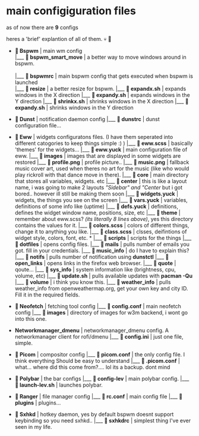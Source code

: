 # main configiguration files 

as of now there are **9** configs

heres a 'brief' explantion of all of them. 💀 📁 

* **📁 Bspwm** | main wm config
    <br>|___ ** bspwm_smart_move** | a better way to move windows around in bspwm.</br>
    <br>|___ ** bspwmrc** | main bspwm config that gets executed when bspwm is launched</br>
    |___ **📁 resize** | a better resize for bspwm.
             |___ ** expandx.sh** | expands windows in the X direction
             |___ ** expandy.sh** | expands windows in the Y direction
             |___ ** shrinkx.sh** | shrinks windows in the X direction
             |___ ** expandy.sh** | shrinks windows in the Y direction
            
* **📁 Dunst** | notification daemon config
      |___ ** dunstrc** | dunst configuration file... 
      
* **📁 Eww** | widgets configuratons files. (I have them seperated into different catogories to keep things simple :) )
       |___ ** eww.scss** | basically 'themes' for the widgets...
       |___ ** eww.yuck** | main configuration file of eww.
       |___ **📁 images** | images that are displayed in some widgets are restored
               |___ ** profile.png** | profile picture..
               |___ ** music.png** | fallback music cover art, used when theres no art for the music (like who would play rickroll with that dance move in there).
       |___ **📁 core** | main directory that stores all variables, widgets. etc
               |___ **📁 center** | this is like a layout name, i was going to make 2 layouts *"Sidebar" and "Center* but i got bored.. however ill still be making them soon
                        |___ ** widgets.yuck** | widgets, the things you see on the screen
                        |___ ** vars.yuck** | variables, definitions of some info like (uptime)
                        |___ ** defs.yuck** | definitions, defines the widget window name, positions, size, etc
                        |___ **📁 theme** | remember about eww.scss? *(its literally 8 lines above)*, yes this directory contains the values for it.
                                 |___ ** colors.scss** | colors of different things, change it to anything you like.
                                 |___ ** class.scss** | clsses, deifintions of widget style, colors, font, etc.
      * |___ **📁 scripts** | scripts for the things
                 |___ ** dotfiles** | opens config files.
                 |___ ** mails** | pulls number of emails you got. fill in your credentials.
                 |___ ** music_info** | do I have to explain this?
                 |___ ** notifs** | pulls number of notification using **dunstctl**
                 |___ ** open_links** | opens links in the firefox web browser.
                 |___ ** quote** | qoute...
                 |___ ** sys_info** | system information like (brightness, cpu, volume, etc)
                 |___ ** update.sh** | pulls available updates with **pacman -Qu**
                 |___ ** volume** | i think you know this.
                 |___ ** weather_info** | pulls weather_info from openweathermap.org, get your own key and city ID. Fill it in the required fields.
 
 * **📁 Neofetch** | fetching tool config
       |___ ** config.conf** | main neofetch config
       |___ **📁 images** | directory of images for w3m backend, i wont go into this one.
 
 * **Networkmanager_dmenu** | networkmanager_dmenu config. A networkmanager client for rofi/dmenu
       |___ ** config.ini** | just one file, simple.
     
 * **📁 Picom** | compositor config
       |___ ** picom.conf** | the only config file. I think everything Should be easy to understand
       |___ ** .picom.conf** | what... where did this come from?.... lol its a backup. dont mind
      
 * **📁 Polybar** | the bar configs
       |___ ** config-lev** | main polybar config.
       |___ ** launch-lev.sh** | launches polybar.
      
 * **📁 Ranger** | file manager config
       |___ ** rc.conf** | main config file
       |___ **📁 plugins** | plugins...
      
 * **📁 Sxhkd** | hotkey daemon, yes by default bspwm doesnt support keybinding so you need sxhkd..
       |___ ** sxhkdrc** | simplest thing I've ever seen in my life.
 
 

